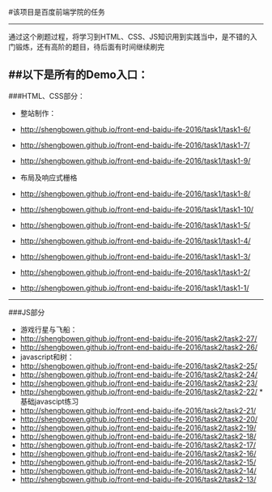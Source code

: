 #该项目是百度前端学院的任务

---
通过这个刷题过程，将学习到HTML、CSS、JS知识用到实践当中，是不错的入门锻炼，还有高阶的题目，待后面有时间继续刷完

##以下是所有的Demo入口：
---
###HTML、CSS部分：
* 整站制作：
 * http://shengbowen.github.io/front-end-baidu-ife-2016/task1/task1-6/
 * http://shengbowen.github.io/front-end-baidu-ife-2016/task1/task1-7/
 * http://shengbowen.github.io/front-end-baidu-ife-2016/task1/task1-9/

* 布局及响应式栅格
 * http://shengbowen.github.io/front-end-baidu-ife-2016/task1/task1-8/
 * http://shengbowen.github.io/front-end-baidu-ife-2016/task1/task1-10/
 * http://shengbowen.github.io/front-end-baidu-ife-2016/task1/task1-5/
 * http://shengbowen.github.io/front-end-baidu-ife-2016/task1/task1-4/
 * http://shengbowen.github.io/front-end-baidu-ife-2016/task1/task1-3/
 * http://shengbowen.github.io/front-end-baidu-ife-2016/task1/task1-2/
 * http://shengbowen.github.io/front-end-baidu-ife-2016/task1/task1-1/
---
###JS部分
* 游戏行星与飞船：
 * http://shengbowen.github.io/front-end-baidu-ife-2016/task2/task2-27/
 * http://shengbowen.github.io/front-end-baidu-ife-2016/task2/task2-26/
* javascript和树：
 * http://shengbowen.github.io/front-end-baidu-ife-2016/task2/task2-25/
 * http://shengbowen.github.io/front-end-baidu-ife-2016/task2/task2-24/
 * http://shengbowen.github.io/front-end-baidu-ife-2016/task2/task2-23/
 * http://shengbowen.github.io/front-end-baidu-ife-2016/task2/task2-22/
*基础javascipt练习
 * http://shengbowen.github.io/front-end-baidu-ife-2016/task2/task2-21/
 * http://shengbowen.github.io/front-end-baidu-ife-2016/task2/task2-20/
 * http://shengbowen.github.io/front-end-baidu-ife-2016/task2/task2-19/
 * http://shengbowen.github.io/front-end-baidu-ife-2016/task2/task2-18/
 * http://shengbowen.github.io/front-end-baidu-ife-2016/task2/task2-17/
 * http://shengbowen.github.io/front-end-baidu-ife-2016/task2/task2-16/
 * http://shengbowen.github.io/front-end-baidu-ife-2016/task2/task2-15/
 * http://shengbowen.github.io/front-end-baidu-ife-2016/task2/task2-14/
 * http://shengbowen.github.io/front-end-baidu-ife-2016/task2/task2-13/


